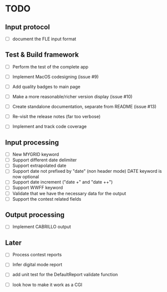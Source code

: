 # TODO

## Input protocol
* [ ] document the FLE input format

## Test & Build framework
* [ ] Perform the test of the complete app
* [ ] Implement MacOS codesigning (issue #9) 
* [ ] Add quality badges to main page
* [ ] Make a more reasonable/richer version display (issue #10)
* [ ] Create standalone documentation, separate from README (issue #13)
* [ ] Re-visit the release notes (far too verbose)
* [ ] Implement and track code coverage



## Input processing
* [ ] New MYGRID keyword
* [ ] Support different date delimiter
* [ ] Support extrapolated date
* [ ] Support date not prefixed by "date" (non header mode) DATE keyword is now optional
* [ ] Support date increment ("date +" and "date ++")
* [ ] Support WWFF keyword
* [ ] Validate that we have the necessary data for the output 
* [ ] Support the contest related fields

## Output processing
* [ ] Implement CABRILLO output


## Later 
* [ ] Process contest reports
* [ ] Infer digital mode report
* [ ] add unit test for the DefaultReport validate function
* [ ] look how to make it work as a CGI

